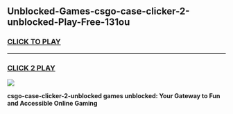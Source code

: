 
## Unblocked-Games-csgo-case-clicker-2-unblocked-Play-Free-131ou
<h3>
<a href="https://premium76.site?title=csgo-case-clicker-2-unblocked&ref=20M">CLICK TO PLAY</a></h3>
<hr>

<h3>
<a href="https://premium76.site?title=csgo-case-clicker-2-unblocked&ref=20M">CLICK 2 PLAY</a>
  
</h3>

<a href="https://premium76.site?title=csgo-case-clicker-2-unblocked&ref=19M"><img src="https://clearcache.store/games.png"></a>


**csgo-case-clicker-2-unblocked games unblocked: Your Gateway to Fun and Accessible Online Gaming**
